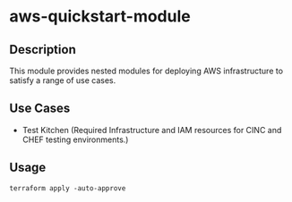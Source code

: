 # aws-quickstart-module

## Description

This module provides nested modules for deploying AWS infrastructure to satisfy a range of use cases.

## Use Cases

- Test Kitchen (Required Infrastructure and IAM resources for CINC and CHEF testing environments.)

## Usage 

`terraform apply -auto-approve`
